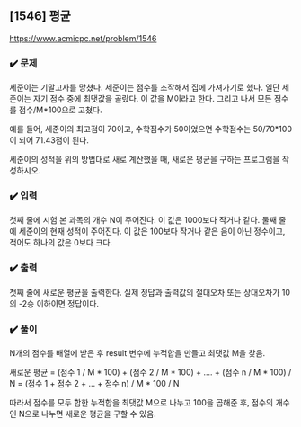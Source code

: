 ## [1546] 평균
https://www.acmicpc.net/problem/1546

### ✔️ 문제
세준이는 기말고사를 망쳤다. 세준이는 점수를 조작해서 집에 가져가기로 했다. 일단 세준이는 자기 점수 중에 최댓값을 골랐다. 이 값을 M이라고 한다. 그리고 나서 모든 점수를 점수/M*100으로 고쳤다.

예를 들어, 세준이의 최고점이 70이고, 수학점수가 50이었으면 수학점수는 50/70*100이 되어 71.43점이 된다.

세준이의 성적을 위의 방법대로 새로 계산했을 때, 새로운 평균을 구하는 프로그램을 작성하시오.

### ✔️ 입력
첫째 줄에 시험 본 과목의 개수 N이 주어진다. 이 값은 1000보다 작거나 같다. 둘째 줄에 세준이의 현재 성적이 주어진다. 이 값은 100보다 작거나 같은 음이 아닌 정수이고, 적어도 하나의 값은 0보다 크다.

### ✔️ 출력
첫째 줄에 새로운 평균을 출력한다. 실제 정답과 출력값의 절대오차 또는 상대오차가 10의 -2승 이하이면 정답이다.

### ✔️ 풀이
N개의 점수를 배열에 받은 후 result 변수에 누적합을 만들고 최댓값 M을 찾음.

새로운 평균 = (점수 1 / M * 100) + (점수 2 / M * 100) + …. + (점수 n / M * 100) / N = (점수 1 + 점수 2 + … + 점수 n) / M * 100 / N

따라서 점수를 모두 합한 누적합을 최댓값 M으로 나누고 100을 곱해준 후, 점수의 개수인 N으로 나누면 새로운 평균을 구할 수 있음.
